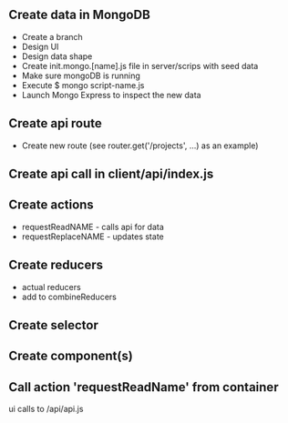 ## Create data in MongoDB
- Create a branch
- Design UI
- Design data shape
- Create init.mongo.[name].js file in server/scrips with seed data
- Make sure mongoDB is running
- Execute $ mongo script-name.js
- Launch Mongo Express to inspect the new data

## Create api route
- Create new route (see router.get('/projects', ...) as an example)


## Create api call in client/api/index.js

## Create actions
- requestReadNAME - calls api for data
- requestReplaceNAME - updates state

## Create reducers
- actual reducers
- add to combineReducers

## Create selector

## Create component(s)

## Call action 'requestReadName' from container




ui calls to /api/api.js
